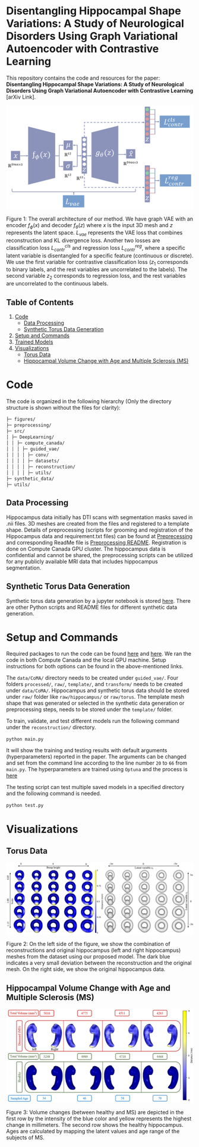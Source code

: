 # Disentangling Hippocampal Shape Variations: A Study of Neurological Disorders Using Graph Variational Autoencoder with Contrastive Learning

This repository contains the code and resources for the paper: **Disentangling Hippocampal Shape Variations: A Study of Neurological Disorders Using Graph Variational Autoencoder with Contrastive Learning** [arXiv Link].

![overall_architecture_update.png](https://github.com/Jakaria08/Explaining_Shape_Variability/blob/master/figures/overall_architecture_update.png)

Figure 1: The overall architecture of our method. We have graph VAE with an encoder $f_\phi(x)$ and decoder $f_\theta(z)$ where $x$ is the input 3D mesh and $z$ represents the latent space. $L_{vae}$ represents the VAE loss that combines reconstruction and KL divergence loss. Another two losses are classification loss $L_{contr}^{cls}$ and regression loss $L_{contr}^{reg}$, where a specific latent variable is disentangled for a specific feature (continuous or discrete). We use the first variable for contrastive classification loss ($z_{1}$ corresponds to binary labels, and the rest variables are uncorrelated to the labels). The second variable $z_{2}$ corresponds to regression loss, and the rest variables are uncorrelated to the continuous labels. 

## Table of Contents

1. [Code](#code)
    - [Data Processing](#data-processing)
    - [Synthetic Torus Data Generation](#synthetic-torus-data-generation)
2. [Setup and Commands](#setup-and-commands)
3. [Trained Models](#trained-models)
4. [Visualizations](#visualizations)
   - [Torus Data](#torus-data)
   - [Hippocampal Volume Change with Age and Multiple Sclerosis (MS)](#hippocampal-volume-change-with-age-and-multiple-sclerosis-(ms))

# Code

The code is organized in the following hierarchy (Only the directory structure is shown without the files for clarity):

```Explaining_Shape_Variability/
├─ figures/
├─ preprocessing/
├─ src/
│ ├─ DeepLearning/
│ │ ├─ compute_canada/
│ │ │ ├─ guided_vae/
│ │ │ │ ├─ conv/
│ │ │ │ ├─ datasets/
│ │ │ │ ├─ reconstruction/
│ │ │ │ ├─ utils/
├─ synthetic_data/
├─ utils/
```

## Data Processing

Hippocampus data initially has DTI scans with segmentation masks saved in .nii files. 3D meshes are created from the files and registered to a template shape. Details of preprocessing (scripts for grooming and registration of the Hippocampus data and requirement.txt files) can be found at [Preprecessing](https://github.com/Jakaria08/Explaining_Shape_Variability/tree/master/preprocessing) and corresponding ReadMe file is [Preprocessing README](https://github.com/Jakaria08/Explaining_Shape_Variability/tree/master/preprocessing#readme). Registration is done on Compute Canada GPU cluster. The hippocampus data is confidential and cannot be shared, the preprocessing scripts can be utilized for any publicly available MRI data that includes hippocampus segmentation.

## Synthetic Torus Data Generation

Synthetic torus data generation by a jupyter notebook is stored [here](https://github.com/Jakaria08/Explaining_Shape_Variability/tree/master/synthetic_data). There are other Python scripts and README files for different synthetic data generation.

# Setup and Commands

Required packages to run the code can be found [here](https://github.com/Jakaria08/Explaining_Shape_Variability/tree/master/src/DeepLearning/compute_canada) and [here](https://github.com/Jakaria08/Explaining_Shape_Variability/tree/master/src/DeepLearning). We ran the code in both Compute Canada and the local GPU machine. Setup instructions for both options can be found in the above-mentioned links.

The `data/CoMA/` directory needs to be created under `guided_vae/`. Four folders `processed/`, `raw/`, `template/`, and `transform/` needs to be created under `data/CoMA/`. Hippocampus and synthetic torus data should be stored under `raw/` folder like `raw/hippocampus/` or `raw/torus`. The template mesh shape that was generated or selected in the synthetic data generation or preprocessing steps, needs to be stored under the `template/` folder.

To train, validate, and test different models run the following command under the `reconstruction/` directory.

`python main.py`

It will show the training and testing results with default arguments (hyperparameters) reported in the paper. The arguments can be changed and set from the command line according to the line number `20` to `66` from `main.py`. The hyperparameters are trained using `Optuna` and the process is [here](https://github.com/Jakaria08/Explaining_Shape_Variability/blob/test2inhib_test_contrastive_inhibition/src/DeepLearning/compute_canada/guided_vae/reconstruction/main.py#L148)

The testing script can test multiple saved models in a specified directory and the following command is needed.

`python test.py`

# Visualizations
## Torus Data
![total_vis.png](https://github.com/Jakaria08/Explaining_Shape_Variability/blob/master/figures/total_vis.png)

Figure 2: On the left side of the figure, we show the combination of reconstructions and original hippocampus (left and right hippocampus) meshes from the dataset using our proposed model. The dark blue indicates a very small deviation between the reconstruction and the original mesh. On the right side, we show the original hippocampus data.

## Hippocampal Volume Change with Age and Multiple Sclerosis (MS)
![MS_range_vol_corrected.png](https://github.com/Jakaria08/Explaining_Shape_Variability/blob/master/figures/MS_range_vol_corrected.png)

Figure 3: Volume changes (between healthy and MS) are depicted in the first row by the intensity of the blue color and yellow represents the highest change in millimeters. The second row shows the healthy hippocampus. Ages are calculated by mapping the latent values and age range of the subjects of MS.
